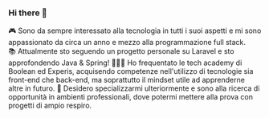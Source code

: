 ### Hi there 👋

🎮 Sono da sempre interessato alla tecnologia in tutti i suoi aspetti e mi sono appassionato da circa un anno e mezzo alla programmazione full stack. <br>
📚 Attualmente sto seguendo un progetto personale su Laravel e sto approfondendo Java & Spring!
👨🏻‍💻 Ho frequentato le tech academy di Boolean ed Experis, acquisendo competenze nell'utilizzo di tecnologie sia front-end che back-end, ma soprattutto il mindset utile ad apprenderne altre in futuro.
🌱 Desidero specializzarmi ulteriormente e sono alla ricerca di opportunità in ambienti professionali, dove potermi mettere alla prova con progetti di ampio respiro.
